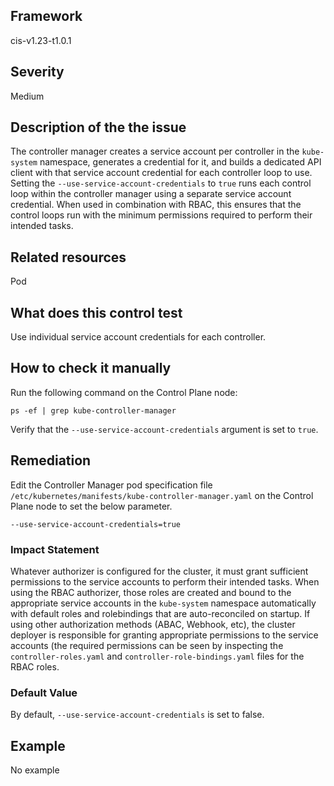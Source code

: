 ## Framework
cis-v1.23-t1.0.1
 
## Severity
Medium

## Description of the the issue
The controller manager creates a service account per controller in the `kube-system` namespace, generates a credential for it, and builds a dedicated API client with that service account credential for each controller loop to use. Setting the `--use-service-account-credentials` to `true` runs each control loop within the controller manager using a separate service account credential. When used in combination with RBAC, this ensures that the control loops run with the minimum permissions required to perform their intended tasks.
 
## Related resources
Pod
 
## What does this control test
Use individual service account credentials for each controller.
 
## How to check it manually
Run the following command on the Control Plane node:

 
```
ps -ef | grep kube-controller-manager

```
 Verify that the `--use-service-account-credentials` argument is set to `true`.
## Remediation
Edit the Controller Manager pod specification file `/etc/kubernetes/manifests/kube-controller-manager.yaml` on the Control Plane node to set the below parameter.

 
```
--use-service-account-credentials=true

```
 
### Impact Statement
Whatever authorizer is configured for the cluster, it must grant sufficient permissions to the service accounts to perform their intended tasks. When using the RBAC authorizer, those roles are created and bound to the appropriate service accounts in the `kube-system` namespace automatically with default roles and rolebindings that are auto-reconciled on startup. If using other authorization methods (ABAC, Webhook, etc), the cluster deployer is responsible for granting appropriate permissions to the service accounts (the required permissions can be seen by inspecting the `controller-roles.yaml` and `controller-role-bindings.yaml` files for the RBAC roles.
### Default Value
By default, `--use-service-account-credentials` is set to false.
## Example
No example
